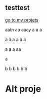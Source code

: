 ## testtest

[go to my projets](project1/aa)

aa\n
aa
aaay
a
a
a

a
a
a
a
a
a

a
a
a
aa

a



b
b
b
b
b
b

# Alt proje
